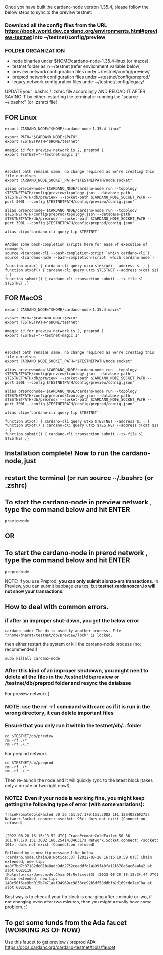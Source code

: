 Once you have built the cardano-node version 1.35.4, please follow the below steps to sync to the preview testnet:

### Download all the config files from the URL https://book.world.dev.cardano.org/environments.html#preview-testnet into ~/testnet/config/preview

### FOLDER ORGANIZATION
- node binaries under $HOME/cardano-node-1.35.4-linux (or macos)
- testnet folder as in  ~/testnet (refer environment variable below)
- preview network configuration files under ~/testnet/config/preview/
- preprod network configuration files under ~/testnet/config/preprod/
- legacy network configuration files under ~/testnet/config/legacy/



UPDATE your .bashrc / .zshrc file accordingly AND RELOAD IT AFTER SAVING IT by either restarting the terminal or running the "source ~/.bashrc" (or .zshrc) file!

## FOR Linux
```
export CARDANO_NODE="$HOME/cardano-node-1.35.4-linux"

export PATH="$CARDANO_NODE:$PATH"
export TESTNETPATH="$HOME/testnet"

#magic id for preview network is 2, preprod 1
export TESTNET="--testnet-magic 1"



#socket path remains same, no change required as we're creating this file ourselves
export CARDANO_NODE_SOCKET_PATH="$TESTNETPATH/node.socket"

alias previewnode='$CARDANO_NODE/cardano-node run --topology $TESTNETPATH/config/preview/topology.json --database-path $TESTNETPATH/db/preview/ --socket-path $CARDANO_NODE_SOCKET_PATH --port 3001 --config $TESTNETPATH/config/preview/config.json'

alias preprodnode='$CARDANO_NODE/cardano-node run --topology $TESTNETPATH/config/preprod/topology.json --database-path $TESTNETPATH/db/preprod/ --socket-path $CARDANO_NODE_SOCKET_PATH --port 3001 --config $TESTNETPATH/config/preprod/config.json'

alias ctip='cardano-cli query tip $TESTNET'


#Added some bash-completion scripts here for ease of execution of commands
source <(cardano-cli --bash-completion-script `which cardano-cli`)
source <(cardano-node --bash-completion-script `which cardano-node`)

function utxo() { cardano-cli query utxo $TESTNET --address $1 ; }
function utxof() { cardano-cli query utxo $TESTNET --address $(cat $1) ; }
function submit() { cardano-cli transaction submit --tx-file $1 $TESTNET ;}

```

## FOR MacOS
```
export CARDANO_NODE="$HOME/cardano-node-1.35.4-macos"

export PATH="$CARDANO_NODE:$PATH"
export TESTNETPATH="$HOME/testnet"

#magic id for preview network is 2, preprod 1
export TESTNET="--testnet-magic 1"



#socket path remains same, no change required as we're creating this file ourselves
export CARDANO_NODE_SOCKET_PATH="$TESTNETPATH/node.socket"

alias previewnode='$CARDANO_NODE/cardano-node run --topology $TESTNETPATH/config/preview/topology.json --database-path $TESTNETPATH/db/preview/ --socket-path $CARDANO_NODE_SOCKET_PATH --port 3001 --config $TESTNETPATH/config/preview/config.json'

alias preprodnode='$CARDANO_NODE/cardano-node run --topology $TESTNETPATH/config/preprod/topology.json --database-path $TESTNETPATH/db/preprod/ --socket-path $CARDANO_NODE_SOCKET_PATH --port 3001 --config $TESTNETPATH/config/preprod/config.json'

alias ctip='cardano-cli query tip $TESTNET'

function utxo() { cardano-cli query utxo $TESTNET --address $1 ; }
function utxof() { cardano-cli query utxo $TESTNET --address $(cat $1) ; }
function submit() { cardano-cli transaction submit --tx-file $1 $TESTNET ;}

```

## Installation complete! Now to run the cardano-node, just 
## restart the terminal (or run source ~/.bashrc (or .zshrc) 



## To start the cardano-node in preview network , type the command below and hit ENTER
```
previewnode
```
## OR
## To start the cardano-node in prerod network , type the command below and hit ENTER

```
preprodnode
```

NOTE: If you use Preprod, **you can only submit alonzo-era transactions**. In Preview, you can submit babbage era txs, but **testnet.cardanoscan.io will not show your transactions**.


## How to deal with common errors.


### if after an improper shut-down, you get the below error

```
cardano-node: The db is used by another process. File "/home/bharat/testnet/db/preview/lock" is locked.
```

then either restart the system or kill the cardano-node process (not recommended!)

```
sudo killall cardano-node
```

### After this kind of an improper shutdown, you might need to delete all the files in the /testnet/db/preview or /testnet/db/preprod folder and resync the database 

For preview network (
### NOTE: use the rm -rf command with care as if it is run in the wrong directory, it can delete important files
### Ensure that you only run it within the testnet/db/.. folder
```
cd $TESTNET/db/preview
rm -rf ./* 
rm -rf ./.*
```
For preprod network
```
cd $TESTNET/db/preprod
rm -rf ./*
rm -rf ./.*
```


Then re-launch the node and it will quickly sync to the latest block (takes only a minute or two right now!)



### NOTE2: Even if your node is working fine, you might keep getting the following type of error (with some variations):
```
TracePromoteColdFailed 50 36 161.97.170.151:3002 161.126402860273s Network.Socket.connect: <socket: 95>: does not exist (Connection refused)


[2022-08-28 16:15:10.52 UTC] TracePromoteColdFailed 50 36 161.97.170.151:3002 160.254143346317s Network.Socket.connect: <socket: 101>: does not exist (Connection refused)

Followed by a new tip message like below
:cardano.node.ChainDB:Notice:33] [2022-08-28 16:15:19.59 UTC] Chain extended, new tip: aa8f7bd7c37182de01ba8adc9dd2752ceaddfd14a99f48fa11b678a6ac6aaba2 at slot 6020119
[Kalpatar:cardano.node.ChainDB:Notice:33] [2022-08-28 16:15:36.44 UTC] Chain extended, new tip: 140c50f6ae9bd015b7e71aaf949694c9833ce92b6df58ddbfb2d169cde7ee78a at slot 6020136
```

Best way is to check if your tip block is changing after a minute or two, if not changing even after two minutes, then you might actually have some problem. :(



## To get some funds from the Ada faucet (WORKING AS OF NOW)
Use this faucet to get preview / preprod ADA: https://docs.cardano.org/cardano-testnet/tools/faucet
